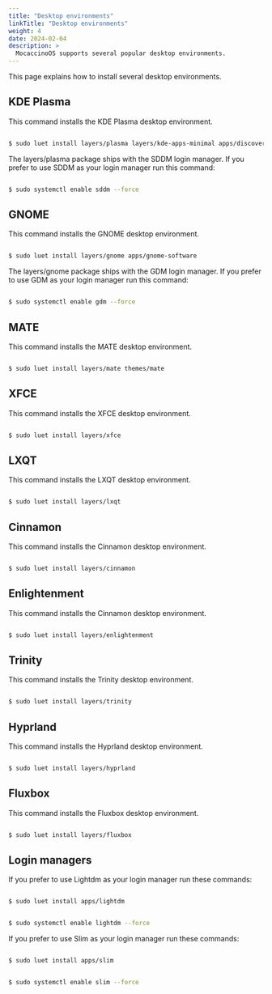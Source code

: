 ```yaml
---
title: "Desktop environments"
linkTitle: "Desktop environments"
weight: 4
date: 2024-02-04
description: >
  MocaccinoOS supports several popular desktop environments.
---
```


This page explains how to install several desktop environments.

## KDE Plasma

This command installs the KDE Plasma desktop environment.

```bash

$ sudo luet install layers/plasma layers/kde-apps-minimal apps/discover

```
The layers/plasma package ships with the SDDM login manager.
If you prefer to use SDDM as your login manager run this command:

```bash

$ sudo systemctl enable sddm --force

```

## GNOME

This command installs the GNOME desktop environment.

```bash

$ sudo luet install layers/gnome apps/gnome-software

```
The layers/gnome package ships with the GDM login manager.
If you prefer to use GDM as your login manager run this command:

```bash

$ sudo systemctl enable gdm --force

```

## MATE

This command installs the MATE desktop environment.

```bash

$ sudo luet install layers/mate themes/mate 

```

## XFCE

This command installs the XFCE desktop environment.

```bash

$ sudo luet install layers/xfce 

```
## LXQT

This command installs the LXQT desktop environment.

```bash

$ sudo luet install layers/lxqt 

```

## Cinnamon

This command installs the Cinnamon desktop environment.

```bash

$ sudo luet install layers/cinnamon 

```

## Enlightenment

This command installs the Cinnamon desktop environment.

```bash

$ sudo luet install layers/enlightenment 

```

## Trinity

This command installs the Trinity desktop environment.

```bash

$ sudo luet install layers/trinity 

```
## Hyprland

This command installs the Hyprland desktop environment.

```bash

$ sudo luet install layers/hyprland 

```

## Fluxbox

This command installs the Fluxbox desktop environment.

```bash

$ sudo luet install layers/fluxbox 

```

## Login managers

If you prefer to use Lightdm as your login manager run these commands:

```bash

$ sudo luet install apps/lightdm

```
```bash

$ sudo systemctl enable lightdm --force

```

If you prefer to use Slim as your login manager run these commands:

```bash

$ sudo luet install apps/slim

```
```bash

$ sudo systemctl enable slim --force

```
